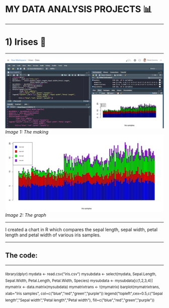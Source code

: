 MY DATA ANALYSIS PROJECTS 📊
============================

----------------------------

# 1) Irises 🌸

--------------

![Image 1](https://github.com/cerovina/Irises-Graph/blob/main/IrisScreenshot.png?raw=true)
_Image 1: The making_
![Image2](https://github.com/cerovina/Irises-Graph/blob/main/IrisesGraph.png?raw=true)
_Image 2: The graph_

--------------------------------------------------------------------------------------

I created a chart in R which compares the sepal length, sepal width, petal length and petal width of various iris samples.

--------------------------------------------------------------------------------------------------------------------------

## The code:

------------

<sub>library(dplyr)
mydata <- read.csv("iris.csv")
mysubdata <- select(mydata, Sepal.Length, Sepal.Width, Petal.Length, Petal.Width, Species)
mysubdata <- mysubdata[c(1,2,3,4)]
mymatrix <- data.matrix(mysubdata)
mymatrixtrans <- t(mymatrix)
barplot(mymatrixtrans,
        xlab="Iris samples",
        col=c("blue","red","green","purple"))
legend("topleft",cex=0.5,c("Sepal length","Sepal width","Petal length","Petal width"),
                 fill=c("blue","red","green","purple"))</sub>
